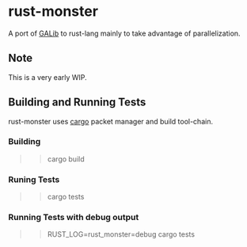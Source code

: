 # rust-monster
A port of [GALib](http://lancet.mit.edu/ga/ "GA Lib") to rust-lang mainly to take advantage of parallelization.

## Note
This is a very early WIP.

## Building and Running Tests
rust-monster uses [cargo](https://crates.io/) packet manager and build tool-chain.

### Building
>> cargo build

### Runing Tests
>> cargo tests

### Running Tests with debug output
>>RUST_LOG=rust_monster=debug cargo tests 

